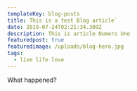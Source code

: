 ```yaml
---
templateKey: blog-posts
title: This is a test Blog article`
date: 2019-07-24T02:21:34.309Z
description: This is article Numero Uno
featuredpost: true
featuredimage: /uploads/blog-hero.jpg
tags:
  - live life love
---
```

What happened?

